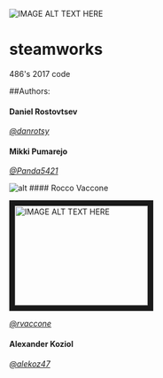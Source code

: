 ![IMAGE ALT TEXT HERE](https://i.ytimg.com/vi/EMiNmJW7enI/maxresdefault.jpg)

# steamworks
486's 2017 code

##Authors:

#### Daniel Rostovtsev

[*@danrotsy*](https://github.com/danrotsy)

#### Mikki Pumarejo

[*@Panda5421*](https://github.com/Panda5421)

![alt](https://avatars0.githubusercontent.com/u/25404382?v=3&s=460) #### Rocco Vaccone

<img src="https://avatars0.githubusercontent.com/u/25404382?v=3&s=460"
alt="IMAGE ALT TEXT HERE" width="240" height="180" border="10" /></a>

[*@rvaccone*](https://github.com/rvaccone)

#### Alexander Koziol

[*@alekoz47*](https://github.com/alekoz47)
